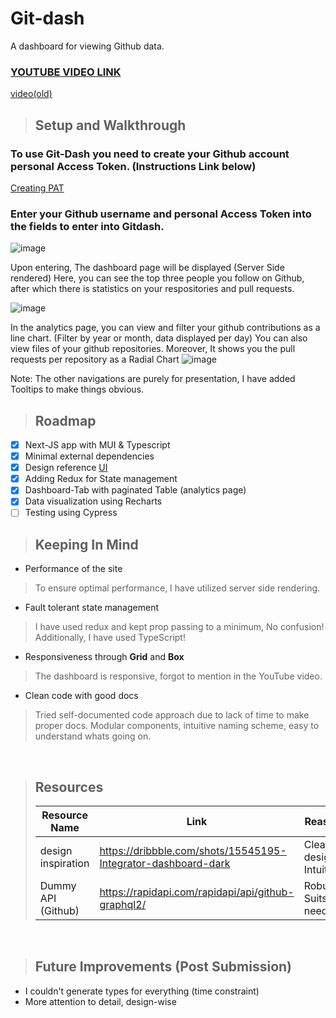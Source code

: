 # Git-dash

A dashboard for viewing Github data.
<br>
### [YOUTUBE VIDEO LINK](https://youtu.be/jPRHV1Rv8BA)
[video(old)](https://youtu.be/3nPlF2U9U8w)

> ## Setup and Walkthrough

### To use Git-Dash you need to create your Github account personal Access Token. (Instructions Link below)
[Creating PAT](https://docs.github.com/en/github/authenticating-to-github/keeping-your-account-and-data-secure/creating-a-personal-access-token)

### Enter your Github username and personal Access Token into the fields to enter into Gitdash.
![image](https://user-images.githubusercontent.com/52369953/131734994-5c09b2eb-143b-4c86-a341-e2378160e158.png)

Upon entering, The dashboard page will be displayed (Server Side rendered) 
Here, you can see the top three people you follow on Github, after which there is statistics on your respositories and pull requests.

![image](https://user-images.githubusercontent.com/52369953/131734376-490f6743-5d24-41b5-ac59-37425b8b7628.png)

In the analytics page, you can view and filter your github contributions as a line chart. (Filter by year or month, data displayed per day)
You can also view files of your github repositories. Moreover, It shows you the pull requests per repository as a Radial Chart
![image](https://user-images.githubusercontent.com/52369953/131734851-44347162-50d5-4c74-93d2-cac265ffafb3.png)

Note: The other navigations are purely for presentation, I have added Tooltips to make things obvious.
<br>

> ## Roadmap
- [x] Next-JS app with MUI & Typescript
- [x] Minimal external dependencies
- [x] Design reference [UI](https://dribbble.com/shots/15545195-Integrator-dashboard-dark)
- [x] Adding Redux for State management
- [x] Dashboard-Tab with paginated Table (analytics page)
- [x] Data visualization using Recharts
- [ ] Testing using Cypress
      <br>

> ## Keeping In Mind

- Performance of the site
> To ensure optimal performance, I have utilized server side rendering.
- Fault tolerant state management
> I have used redux and kept prop passing to a minimum, No confusion! Additionally, I have used TypeScript!
- Responsiveness through **Grid** and **Box**
> The dashboard is responsive, forgot to mention in the YouTube video.
- Clean code with good docs
> Tried self-documented code approach due to lack of time to make proper docs. Modular components, intuitive naming scheme, easy to understand whats going on.
  <br>

> ## Resources
>
> | Resource Name      | Link                                                          | Reason                  |
> | ------------------ | ------------------------------------------------------------- | ----------------------- |
> | design inspiration | https://dribbble.com/shots/15545195-Integrator-dashboard-dark | Clean design, Intuitive |
> | Dummy API (Github) | https://rapidapi.com/rapidapi/api/github-graphql2/            | Robust, Suits needs     |

<br>

> ## Future Improvements (Post Submission)

- I couldn't generate types for everything (time constraint)
- More attention to detail, design-wise
